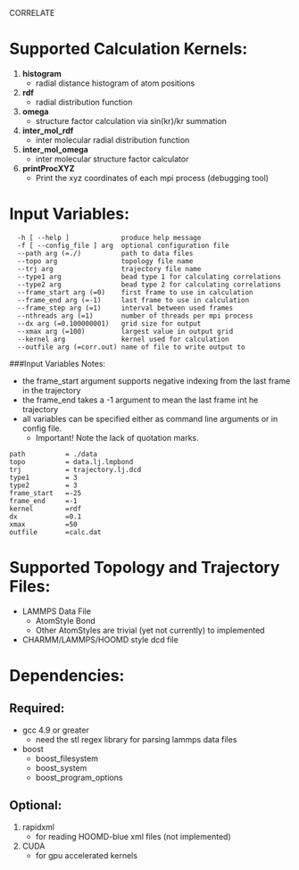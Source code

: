 CORRELATE
# Supported Calculation Kernels:
1. **histogram**
    * radial distance histogram of atom positions
2. **rdf**
    * radial distribution function
3. **omega**
    * structure factor calculation via sin(kr)/kr summation
4. **inter_mol_rdf**
    * inter molecular radial distribution function
5. **inter_mol_omega**
    * inter molecular structure factor calculator
6. **printProcXYZ**
    * Print the xyz coordinates of each mpi process (debugging tool)

# Input Variables:
```
  -h [ --help ]             produce help message
  -f [ --config_file ] arg  optional configuration file
  --path arg (=./)          path to data files
  --topo arg                topology file name
  --trj arg                 trajectory file name
  --type1 arg               bead type 1 for calculating correlations
  --type2 arg               bead type 2 for calculating correlations
  --frame_start arg (=0)    first frame to use in calculation
  --frame_end arg (=-1)     last frame to use in calculation
  --frame_step arg (=1)     interval between used frames
  --nthreads arg (=1)       number of threads per mpi process
  --dx arg (=0.100000001)   grid size for output
  --xmax arg (=100)         largest value in output grid
  --kernel arg              kernel used for calculation
  --outfile arg (=corr.out) name of file to write output to
```
###Input Variables Notes:
* the frame_start argument supports negative indexing from the last frame in the trajectory
* the frame_end takes a -1 argument to mean the last frame int he trajectory
* all variables can be specified either as command line arguments or in config file.
    * Important! Note the lack of quotation marks.
```
path          = ./data
topo          = data.lj.lmpbond
trj           = trajectory.lj.dcd
type1         = 3
type2         = 3
frame_start   =-25
frame_end     =-1
kernel        =rdf
dx            =0.1
xmax          =50
outfile       =calc.dat
```
# Supported Topology and Trajectory Files:
* LAMMPS Data File
    * AtomStyle Bond
    * Other AtomStyles are trivial (yet not currently) to implemented
* CHARMM/LAMMPS/HOOMD style dcd file

# Dependencies:
## Required:
* gcc 4.9 or greater
    * need the stl regex library for parsing lammps data files
* boost
    * boost_filesystem
    * boost_system
    * boost_program_options

## Optional:
1. rapidxml
    * for reading HOOMD-blue xml files (not implemented)
2. CUDA
    * for gpu accelerated kernels